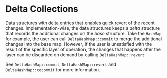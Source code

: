 # Delta Collections

Data structures with delta entries that enables quick revert of the recent
changes. Implementation-wise, the data structures keeps a *delta* structure that
records the additional changes on the *base* structure. Take the `HashMap` for
example, the user can call `DeltaHashMap::commit` to merge the additional
changes into the base map. However, if the user is unsatisfied with the result
of the specific layer of operation, the changes that happens after the layer can
be discarded on demand by calling `DeltaHashMap::revert`.

See `DeltaHashMap::commit`, `DeltaHashMap::revert` and `DeltaHashMap::cocommit`
for more information.